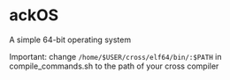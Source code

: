 # ackOS
A simple 64-bit operating system

Important: change `/home/$USER/cross/elf64/bin/:$PATH` in compile_commands.sh to the path of your cross compiler
